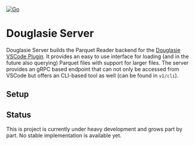 [![Go](https://github.com/coffeeandcloud/douglasie-server/actions/workflows/go.yml/badge.svg?branch=main)](https://github.com/coffeeandcloud/douglasie-server/actions/workflows/go.yml)

# Douglasie Server

Douglasie Server builds the Parquet Reader backend for the [Douglasie VSCode Plugin](https://github.com/coffeeandcloud/douglasie). It provides an easy to use interface for loading (and in the future also querying) Parquet files with support for larger files. The server provides an gRPC based endpoint that can not only be accessed from VSCode but offers an CLI-based tool as well (can be found in `v1/cli`).

## Setup

## Status
This is project is currently under heavy development and grows part by part. No stable implementation is available yet.